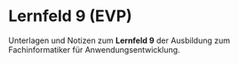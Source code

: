 # Lernfeld 9 (EVP)
Unterlagen und Notizen zum **Lernfeld 9** der Ausbildung zum Fachinformatiker für Anwendungsentwicklung.

